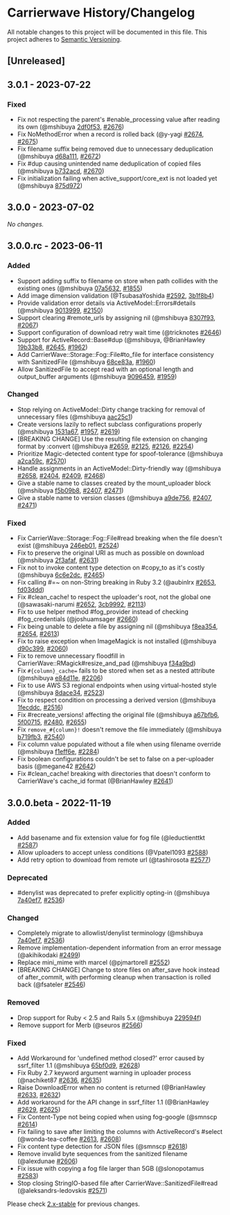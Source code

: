 # Carrierwave History/Changelog

All notable changes to this project will be documented in this file.
This project adheres to [Semantic Versioning](http://semver.org/).

## [Unreleased]

## 3.0.1 - 2023-07-22

### Fixed
* Fix not respecting the parent's #enable_processing value after reading its own (@mshibuya [2df0f53](https://github.com/carrierwaveuploader/carrierwave/commit/2df0f53f1d5fa30a198aa148ef33f1ab924404e4), [#2676](https://github.com/carrierwaveuploader/carrierwave/issues/2676))
* Fix NoMethodError when a record is rolled back (@y-yagi [#2674](https://github.com/carrierwaveuploader/carrierwave/pull/2674), [#2675](https://github.com/carrierwaveuploader/carrierwave/issues/2675))
* Fix filename suffix being removed due to unnecessary deduplication (@mshibuya [d68a111](https://github.com/carrierwaveuploader/carrierwave/commit/d68a1111cfae4309d703caa19d9c19226bc01686), [#2672](https://github.com/carrierwaveuploader/carrierwave/issues/2672))
* Fix #dup causing unintended name deduplication of copied files (@mshibuya [b732acd](https://github.com/carrierwaveuploader/carrierwave/commit/b732acd63209897e6375a3706330df2c38e3f327), [#2670](https://github.com/carrierwaveuploader/carrierwave/issues/2670))
* Fix initialization failing when active_support/core_ext is not loaded yet (@mshibuya [875d972](https://github.com/carrierwaveuploader/carrierwave/commit/875d972dc78b8416de7768457793baa4d6220a4f))

## 3.0.0 - 2023-07-02

_No changes._

## 3.0.0.rc - 2023-06-11
### Added
* Support adding suffix to filename on store when path collides with the existing ones (@mshibuya [07a5632](https://github.com/carrierwaveuploader/carrierwave/commit/07a5632a3f30ddcb21b10a75f003a7eaeaa072ad), [#1855](https://github.com/carrierwaveuploader/carrierwave/issues/1855))
* Add image dimension validation (@TsubasaYoshida [#2592](https://github.com/carrierwaveuploader/carrierwave/pull/2592), [3b1f8b4](https://github.com/carrierwaveuploader/carrierwave/commit/3b1f8b41f8c0896aa6ebe64bac23622c14a8b8d9))
* Provide validation error details via ActiveModel::Errors#details (@mshibuya [9013999](https://github.com/carrierwaveuploader/carrierwave/commit/90139995fc11978da909db71b1d43c0690c7c9d2), [#2150](https://github.com/carrierwaveuploader/carrierwave/issues/2150))
* Support clearing #remote_urls by assigning nil (@mshibuya [8307f93](https://github.com/carrierwaveuploader/carrierwave/commit/8307f93c29b833d34efaae63c33d36e737d94715), [#2067](https://github.com/carrierwaveuploader/carrierwave/issues/2067))
* Support configuration of download retry wait time (@tricknotes [#2646](https://github.com/carrierwaveuploader/carrierwave/pull/2646))
* Support for ActiveRecord::Base#dup (@mshibuya, @BrianHawley [19b33b8](https://github.com/carrierwaveuploader/carrierwave/commit/19b33b876cd58e7af28dc718fd4f47bb539b78f9), [#2645](https://github.com/carrierwaveuploader/carrierwave/pull/2645), [#1962](https://github.com/carrierwaveuploader/carrierwave/issues/1962))
* Add CarrierWave::Storage::Fog::File#to_file for interface consistency with SanitizedFile (@mshibuya [68ce83a](https://github.com/carrierwaveuploader/carrierwave/commit/68ce83a7b105d52c6af1b410727dd590c3960f7d), [#1960](https://github.com/carrierwaveuploader/carrierwave/issues/1960))
* Allow SanitizedFile to accept read with an optional length and output_buffer arguments (@mshibuya [9096459](https://github.com/carrierwaveuploader/carrierwave/commit/90964596aa3d0b7acea584012f0f5888d622ea1b), [#1959](https://github.com/carrierwaveuploader/carrierwave/issues/1959))

### Changed
* Stop relying on ActiveModel::Dirty change tracking for removal of unnecessary files (@mshibuya [aac25c1](https://github.com/carrierwaveuploader/carrierwave/commit/aac25c10af4218d6e1e70f90154b847b54ce0334))
* Create versions lazily to reflect subclass configurations properly (@mshibuya [1531a67](https://github.com/carrierwaveuploader/carrierwave/commit/1531a67366f0e25e3d298133a72c81b6c9c0dc83), [#1957](https://github.com/carrierwaveuploader/carrierwave/issues/1957), [#2619](https://github.com/carrierwaveuploader/carrierwave/issues/2619))
* [BREAKING CHANGE] Use the resulting file extension on changing format by :convert (@mshibuya [#2659](https://github.com/carrierwaveuploader/carrierwave/pull/2659), [#2125](https://github.com/carrierwaveuploader/carrierwave/issues/2125), [#2126](https://github.com/carrierwaveuploader/carrierwave/issues/2126), [#2254](https://github.com/carrierwaveuploader/carrierwave/issues/2254))
* Prioritize Magic-detected content type for spoof-tolerance (@mshibuya [a2ca59c](https://github.com/carrierwaveuploader/carrierwave/commit/a2ca59cbe67046ba7818c64849a9a4ffa90306db), [#2570](https://github.com/carrierwaveuploader/carrierwave/issues/2570))
* Handle assignments in an ActiveModel::Dirty-friendly way (@mshibuya [#2658](https://github.com/carrierwaveuploader/carrierwave/pull/2658), [#2404](https://github.com/carrierwaveuploader/carrierwave/issues/2404), [#2409](https://github.com/carrierwaveuploader/carrierwave/issues/2409), [#2468](https://github.com/carrierwaveuploader/carrierwave/issues/2468))
* Give a stable name to classes created by the mount_uploader block (@mshibuya [f5b09b8](https://github.com/carrierwaveuploader/carrierwave/commit/f5b09b844d99245a3b4d0ba01efd4972be4ee5be), [#2407](https://github.com/carrierwaveuploader/carrierwave/issues/2407), [#2471](https://github.com/carrierwaveuploader/carrierwave/issues/2471))
* Give a stable name to version classes (@mshibuya [a9de756](https://github.com/carrierwaveuploader/carrierwave/commit/a9de7565eabb4cdca05bb090cdf797eb1720c09c), [#2407](https://github.com/carrierwaveuploader/carrierwave/issues/2407), [#2471](https://github.com/carrierwaveuploader/carrierwave/issues/2471))

### Fixed
* Fix CarrierWave::Storage::Fog::File#read breaking when the file doesn't exist (@mshibuya [246eb01](https://github.com/carrierwaveuploader/carrierwave/commit/246eb012e15a75f7621bf9933f90a0f4742bd6e8), [#2524](https://github.com/carrierwaveuploader/carrierwave/issues/2524))
* Fix to preserve the original URI as much as possible on download (@mshibuya [2f3afaf](https://github.com/carrierwaveuploader/carrierwave/commit/2f3afafb738ae848a8a2d164780571cf9a7eb6ce), [#2631](https://github.com/carrierwaveuploader/carrierwave/issues/2631))
* Fix not to invoke content type detection on #copy_to as it's costly (@mshibuya [6c6e2dc](https://github.com/carrierwaveuploader/carrierwave/commit/6c6e2dc9cf7747c0c1571d315473b246ef582e1f), [#2465](https://github.com/carrierwaveuploader/carrierwave/issues/2465))
* Fix calling #=~ on non-String breaking in Ruby 3.2 (@aubinlrx [#2653](https://github.com/carrierwaveuploader/carrierwave/pull/2653), [fd03ddd](https://github.com/carrierwaveuploader/carrierwave/commit/fd03dddef55025cab83936fc2957e3c8c58772ae))
* Fix #clean_cache! to respect the uploader's root, not the global one (@sawasaki-narumi [#2652](https://github.com/carrierwaveuploader/carrierwave/pull/2652), [3cb9992](https://github.com/carrierwaveuploader/carrierwave/commit/3cb9992cc5fb8b113fe5b050651361f35d94adb4), [#2113](https://github.com/carrierwaveuploader/carrierwave/issues/2113))
* Fix to use helper method #fog_provider instead of checking #fog_credentials (@joshuamsager [#2660](https://github.com/carrierwaveuploader/carrierwave/pull/2660))
* Fix being unable to delete a file by assigning nil (@mshibuya [f8ea354](https://github.com/carrierwaveuploader/carrierwave/commit/f8ea35445e51c438b8cc8baf3e50079b5d423e34), [#2654](https://github.com/carrierwaveuploader/carrierwave/issues/2654), [#2613](https://github.com/carrierwaveuploader/carrierwave/pull/2613))
* Fix to raise exception when ImageMagick is not installed (@mshibuya [d90c399](https://github.com/carrierwaveuploader/carrierwave/commit/d90c399a6d2338203b1382f4ac4269863444d60d), [#2060](https://github.com/carrierwaveuploader/carrierwave/issues/2060))
* Fix to remove unnecessary floodfill in CarrierWave::RMagick#resize_and_pad (@mshibuya [f34a9bd](https://github.com/carrierwaveuploader/carrierwave/commit/f34a9bd26ed3e1006033a783c2ae8d86369993f6))
* Fix `#{column}_cache=` fails to be stored when set as a nested attribute (@mshibuya [e84d11e](https://github.com/carrierwaveuploader/carrierwave/commit/e84d11ec508d286ebab28195da815816abc62e41), [#2206](https://github.com/carrierwaveuploader/carrierwave/issues/2206))
* Fix to use AWS S3 regional endpoints when using virtual-hosted style (@mshibuya [8dace34](https://github.com/carrierwaveuploader/carrierwave/commit/8dace3456b5d1e0c3212ed1dc6c8b47dfd63b8ff), [#2523](https://github.com/carrierwaveuploader/carrierwave/issues/2523))
* Fix to respect condition on processing a derived version (@mshibuya [1fecddc](https://github.com/carrierwaveuploader/carrierwave/commit/1fecddc8ffe43426e9b5044dedfa7ac0b091cad8), [#2516](https://github.com/carrierwaveuploader/carrierwave/issues/2516))
* Fix #recreate_versions! affecting the original file (@mshibuya [a67bfb6](https://github.com/carrierwaveuploader/carrierwave/commit/a67bfb696dcba14c7cdfa2c1b5481f04d3ef8dae), [5f00715](https://github.com/carrierwaveuploader/carrierwave/commit/5f00715747d44dd7f57ee990a6b471ed786ac764), [#2480](https://github.com/carrierwaveuploader/carrierwave/issues/2480), [#2655](https://github.com/carrierwaveuploader/carrierwave/issues/2655))
* Fix `remove_#{column}!` doesn't remove the file immediately (@mshibuya [b719fb3](https://github.com/carrierwaveuploader/carrierwave/commit/b719fb373c48f23e874dfa1a333a954c01967fc1), [#2540](https://github.com/carrierwaveuploader/carrierwave/issues/2540))
* Fix column value populated without a file when using filename override (@mshibuya [f1eff6e](https://github.com/carrierwaveuploader/carrierwave/commit/f1eff6e212fb0c374c9235968bfc4e7580bf1e2a), [#2284](https://github.com/carrierwaveuploader/carrierwave/issues/2284))
* Fix boolean configurations couldn't be set to false on a per-uploader basis (@megane42 [#2642](https://github.com/carrierwaveuploader/carrierwave/pull/2642))
* Fix #clean_cache! breaking with directories that doesn't conform to CarrierWave's cache_id format (@BrianHawley [#2641](https://github.com/carrierwaveuploader/carrierwave/pull/2641))

## 3.0.0.beta - 2022-11-19
### Added
* Add basename and fix extension value for fog file (@leductienttkt [#2587](https://github.com/carrierwaveuploader/carrierwave/pull/2587))
* Allow uploaders to accept unless conditions (@Vpatel1093 [#2588](https://github.com/carrierwaveuploader/carrierwave/pull/2588))
* Add retry option to download from remote url (@tashirosota [#2577](https://github.com/carrierwaveuploader/carrierwave/pull/2577))

### Deprecated
* #denylist was deprecated to prefer explicitly opting-in (@mshibuya [7a40ef7](https://github.com/carrierwaveuploader/carrierwave/commit/7a40ef7c4d5f3033f0f8401323f80bde14ca72b9), [#2536](https://github.com/carrierwaveuploader/carrierwave/issues/2536))

### Changed
* Completely migrate to allowlist/denylist terminology (@mshibuya [7a40ef7](https://github.com/carrierwaveuploader/carrierwave/commit/7a40ef7c4d5f3033f0f8401323f80bde14ca72b9), [#2536](https://github.com/carrierwaveuploader/carrierwave/issues/2536))
* Remove implementation-dependent information from an error message (@akihikodaki [#2499](https://github.com/carrierwaveuploader/carrierwave/pull/2499))
* Replace mini_mime with marcel (@pjmartorell [#2552](https://github.com/carrierwaveuploader/carrierwave/pull/2552))
* [BREAKING CHANGE] Change to store files on after_save hook instead of after_commit, with performing cleanup when transaction is rolled back (@fsateler [#2546](https://github.com/carrierwaveuploader/carrierwave/pull/2546))

### Removed
* Drop support for Ruby < 2.5 and Rails 5.x (@mshibuya [229594f](https://github.com/carrierwaveuploader/carrierwave/commit/229594fb2ac7cfa59586162c0b3fc3d0b5bab978))
* Remove support for Merb (@seuros [#2566](https://github.com/carrierwaveuploader/carrierwave/pull/2566))

### Fixed
* Add Workaround for 'undefined method closed?' error caused by ssrf_filter 1.1 (@mshibuya [65bf0d9](https://github.com/carrierwaveuploader/carrierwave/commit/65bf0d94759f7d522a36698d4b81e3635b8ca572), [#2628](https://github.com/carrierwaveuploader/carrierwave/issues/2628))
* Fix Ruby 2.7 keyword argument warning in uploader process (@nachiket87 [#2636](https://github.com/carrierwaveuploader/carrierwave/pull/2636), [#2635](https://github.com/carrierwaveuploader/carrierwave/issues/2635))
* Raise DownloadError when no content is returned (@BrianHawley [#2633](https://github.com/carrierwaveuploader/carrierwave/pull/2633), [#2632](https://github.com/carrierwaveuploader/carrierwave/issues/2632))
* Add workaround for the API change in ssrf_filter 1.1 (@BrianHawley [#2629](https://github.com/carrierwaveuploader/carrierwave/pull/2629), [#2625](https://github.com/carrierwaveuploader/carrierwave/issues/2625))
* Fix Content-Type not being copied when using fog-google (@smnscp [#2614](https://github.com/carrierwaveuploader/carrierwave/pull/2614))
* Fix failing to save after limiting the columns with ActiveRecord's #select (@wonda-tea-coffee [#2613](https://github.com/carrierwaveuploader/carrierwave/pull/2613), [#2608](https://github.com/carrierwaveuploader/carrierwave/issues/2608))
* Fix content type detection for JSON files (@smnscp [#2618](https://github.com/carrierwaveuploader/carrierwave/pull/2618))
* Remove invalid byte sequences from the sanitized filename (@alexdunae [#2606](https://github.com/carrierwaveuploader/carrierwave/pull/2606))
* Fix issue with copying a fog file larger than 5GB (@slonopotamus [#2583](https://github.com/carrierwaveuploader/carrierwave/pull/2583))
* Stop closing StringIO-based file after CarrierWave::SanitizedFile#read (@aleksandrs-ledovskis [#2571](https://github.com/carrierwaveuploader/carrierwave/pull/2571))

Please check [2.x-stable](https://github.com/carrierwaveuploader/carrierwave/blob/2.x-stable/CHANGELOG.md) for previous changes.
